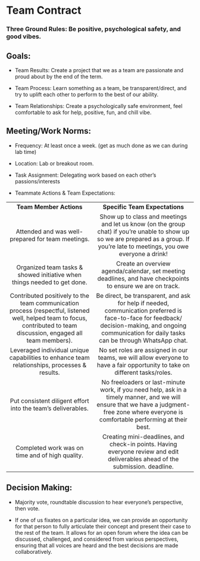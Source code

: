 # Team Contract

### Three Ground Rules: Be positive, psychological safety, and good vibes.

## Goals:

* Team Results: Create a project that we as a team are passionate and proud about by the end of the term.

* Team Process: Learn something as a team, be transparent/direct, and try to uplift each other to perform to the best of our ability.

* Team Relationships: Create a psychologically safe environment, feel comfortable to ask for help, positive, fun, and chill vibe.

## Meeting/Work Norms:

* Frequency: At least once a week. (get as much done as we can during lab time)

* Location: Lab or breakout room.

* Task Assignment: Delegating work based on each other’s passions/interests 

* Teammate Actions & Team Expectations:

|                                                                                                                                                                       |                                                                                                                                                                                                       |
| :-------------------------------------------------------------------------------------------------------------------------------------------------------------------: | :---------------------------------------------------------------------------------------------------------------------------------------------------------------------------------------------------: |
|                                                                        **Team Member Actions**                                                                        |                                                                                     **Specific Team Expectations**                                                                                    |
|                                                           Attended and was well-prepared for team meetings.                                                           |           Show up to class and meetings and let us know (on the group chat) if you’re unable to show up so we are prepared as a group. If you’re late to meetings, you owe everyone a drink!          |
|                                                Organized team tasks & showed initiative when things needed to get done.                                               |                                               Create an overview agenda/calendar, set meeting deadlines, and have checkpoints to ensure we are on track.                                              |
| Contributed positively to the team communication process (respectful, listened well, helped team to focus, contributed to team discussion, engaged all team members). | Be direct, be transparent, and ask for help if needed, communication preferred is face-to-face for feedback/ decision-making, and ongoing communication for daily tasks can be through WhatsApp chat. |
|                                      Leveraged individual unique capabilities to enhance team relationships, processes & results.                                     |                                      No set roles are assigned in our teams, we will allow everyone to have a fair opportunity to take on different tasks/roles.                                      |
|                                                      Put consistent diligent effort into the team’s deliverables.                                                     |       No freeloaders or last-minute work, if you need help, ask in a timely manner, and we will ensure that we have a judgment-free zone where everyone is comfortable performing at their best.      |
|                                                            Completed work was on time and of high quality.                                                            |                                     Creating mini-deadlines, and check-in points. Having everyone review and edit deliverables ahead of the submission. deadline.                                     |

## Decision Making:

* Majority vote, roundtable discussion to hear everyone’s perspective, then vote. 

* If one of us fixates on a particular idea, we can provide an opportunity for that person to fully articulate their concept and present their case to the rest of the team. It allows for an open forum where the idea can be discussed, challenged, and considered from various perspectives, ensuring that all voices are heard and the best decisions are made collaboratively.
